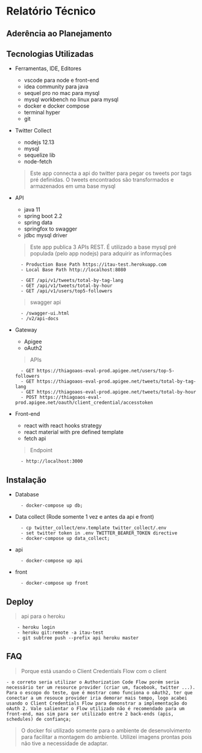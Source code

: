 # Relatório Técnico

## Aderência ao Planejamento


## Tecnologias Utilizadas

- Ferramentas, IDE, Editores
    - vscode para node e front-end
    - idea community para java
    - sequel pro no mac para mysql
    - mysql workbench no linux para mysql
    - docker e docker compose
    - terminal hyper
    - git

- Twitter Collect
    - nodejs 12.13
    - mysql
    - sequelize lib
    - node-fetch

    > Este app connecta a api do twitter para pegar os tweets por tags pré definidas. O tweets encontrados são transformados e armazenados em uma base mysql

- API
    - java 11
    - spring boot 2.2
    - spring data
    - springfox to swagger
    - jdbc mysql driver

    > Este app publica 3 APIs REST. É utilizado a base mysql pré populada (pelo app nodejs) para adquirir as informações 

        - Production Base Path https://itau-test.herokuapp.com
        - Local Base Path http://localhost:8080

        - GET /api/v1/tweets/total-by-tag-lang
        - GET /api/v1/tweets/total-by-hour
        - GET /api/v1/users/top5-followers

    > swagger api
        
        - /swagger-ui.html
        - /v2/api-docs

- Gateway
 
    - Apigee
    - oAuth2

     > APIs

        - GET https://thiagoaos-eval-prod.apigee.net/users/top-5-followers
        - GET https://thiagoaos-eval-prod.apigee.net/tweets/total-by-tag-lang
        - GET https://thiagoaos-eval-prod.apigee.net/tweets/total-by-hour
        - POST https://thiagoaos-eval-prod.apigee.net/oauth/client_credential/accesstoken


- Front-end
    - react with react hooks strategy
    - react material with pre defined template
    - fetch api

    > Endpoint
        
        - http://localhost:3000

## Instalação

- Database

        - docker-compose up db;

- Data collect (Rode somente 1 vez e antes da api e front)

        - cp twitter_collect/env.template twitter_collect/.env
        - set twitter token in .env TWITTER_BEARER_TOKEN directive
        - docker-compose up data_collect;

- api

        - docker-compose up api

- front

        - docker-compose up front

## Deploy

 > api para o heroku

        - heroku login
        - heroku git:remote -a itau-test
        - git subtree push --prefix api heroku master

## FAQ

 > Porque está usando o Client Credentials Flow com o client
  
    - o correto seria utilizar o Authorization Code Flow porém seria necessário ter um resource provider (criar um, facebook, twitter ...). Para o escopo do teste, que é mostrar como funciona o oAuth2, ter que conectar a um resouce provider iria demorar mais tempo, logo acabei usando o Client Credentials Flow para demonstrar a implementação do oAuth 2. Vale salientar o Flow utilizado não é recomendado para um front-end, mas sim para ser utilizado entre 2 back-ends (apis, schedules) de confiança; 

 > O docker foi utilizado somente para o ambiente de desenvolvimento para facilitar a montagem do ambiente. Utilizei imagens prontas pois não tive a necessidade de adaptar.